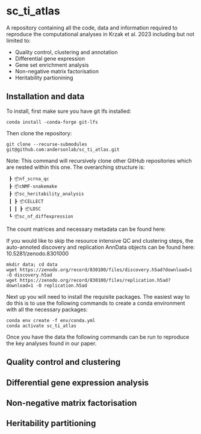 # sc_ti_atlas

A repository containing all the code, data and information required to reproduce the computational analyses in Krzak et al. 2023 including but not limited to:

* Quality control, clustering and annotation
* Differential gene expression
* Gene set enrichment analysis
* Non-negative matrix factorisation
* Heritability partionining

## Installation and data

To install, first make sure you have git lfs installed:
```
conda install -conda-forge git-lfs
```
Then clone the repository:

```
git clone --recurse-submodules git@github.com:andersonlab/sc_ti_atlas.git
```

Note: This command will recursively clone other GitHub repositories which are nested within this one. The overarching structure is:
```
 ┣ 📦nf_scrna_qc
 ┣ 📦cNMF-snakemake
 ┣ 📦sc_heritability_analysis
 ┃ ┣ 📦CELLECT
 ┃ ┃ ┣ 📦LDSC
 ┗ 📦sc_nf_diffexpression
```
The count matrices and necessary metadata can be found here:

If you would like to skip the resource intensive QC and clustering steps, the auto-annoted discovery and replication AnnData objects can be found here:
10.5281/zenodo.8301000

```
mkdir data; cd data
wget https://zenodo.org/record/830100/files/discovery.h5ad?download=1 -O discovery.h5ad
wget https://zenodo.org/record/830100/files/replication.h5ad?download=1 -O replication.h5ad
```
Next up you will need to install the requisite packages. The easiest way to do this is to use the following commands to create a conda environment with all the necessary packages:

```
conda env create -f env/conda.yml
conda activate sc_ti_atlas
```

Once you have the data the following commands can be run to reproduce the key analyses found in our paper.


## Quality control and clustering

## Differential gene expression analysis

## Non-negative matrix factorisation

## Heritability partitioning
